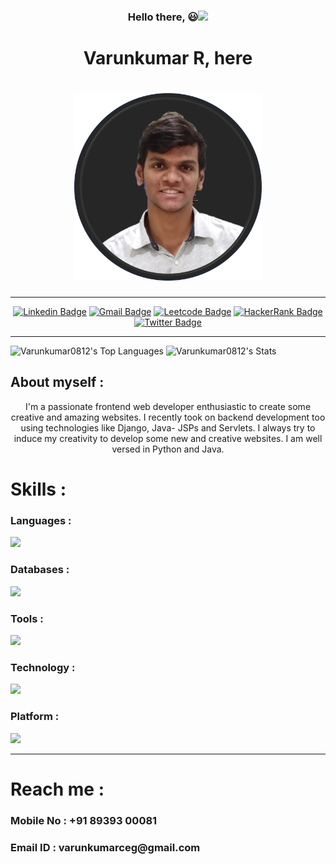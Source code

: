 <div align="center">
  <h3>Hello there, 😃<img src="https://raw.githubusercontent.com/aemmadi/aemmadi/master/wave.gif" width="30"></h3>
  <h1>Varunkumar R, here<h1>
  <img src="Picture 6.png" width="300" height="300">
</div>
<hr>

<div id="badges" align="center">  
  
  [![Linkedin Badge](https://img.shields.io/badge/-Varunkumar_R-blue?style=flat-square&logo=Linkedin&logoColor=white&link=https://www.linkedin.com/in/varunkumar-r-6252b6240/)](https://www.linkedin.com/in/varunkumar-r-6252b6240/)
  [![Gmail Badge](https://img.shields.io/badge/-varunkumarceg@gmail.com-c14438?style=flat-square&logo=Gmail&logoColor=white&link=mailto:varunkumarceg@gmail.com)](mailto:varunkumarceg@gmail.com)
  [![Leetcode Badge](https://img.shields.io/badge/-varunkumarceg-darkorange?style=flat-square&logo=leetcode&logoColor=black&link=https://leetcode.com/varunkumarceg/)](https://leetcode.com/varunkumarceg/)
  [![HackerRank Badge](https://img.shields.io/badge/-varunkumarceg-black?style=flat-square&labelColor=0f141f&logo=hackerrank&logoColor=2ec967&link=https://www.hackerrank.com/profile/varunkumarceg)](https://www.hackerrank.com/profile/varunkumarceg)
  [![Twitter Badge](https://img.shields.io/badge/-@Varunkumar_0812-1d9af1?style=flat-square&labelColor=1d9af1&logo=twitter&logoColor=white&link=https://twitter.com/Varunkumar_0812)](https://twitter.com/Varunkumar_0812)
  
</div>
<hr>

![Varunkumar0812's Top Languages](https://github-readme-stats.vercel.app/api/top-langs/?username=Varunkumar0812&theme=dark&show_icons=true&hide_border=true&layout=compact)
![Varunkumar0812's Stats](https://github-readme-stats.vercel.app/api?username=Varunkumar0812&theme=dark&show_icons=true&hide_border=true&count_private=true)

<div>
  <h2>About myself : </h2>
  <div align="center">I'm a passionate frontend web developer enthusiastic to create some creative and amazing websites. I recently took on backend development too using technologies like Django, Java- JSPs and Servlets. I always try to induce my creativity to develop some new and creative websites. I am well versed in Python and Java.</div>
</div>

<h1>Skills : </h1>
<h3>Languages : </h3><img src="https://skills.thijs.gg/icons?i=py,js,java,html,css&theme=light">
<h3>Databases : </h3><img src="https://skills.thijs.gg/icons?i=mysql,mongodb&theme=light">
<h3>Tools : </h3><img src="https://skills.thijs.gg/icons?i=vscode,eclipse,postman,figma,bootstrap,tailwind,materialui,anaconda&theme=light">
<h3>Technology : </h3><img src="https://skills.thijs.gg/icons?i=react,nodejs,express,sklearn,tensorflow,git&theme=light">
<h3>Platform : </h3><img src="https://skills.thijs.gg/icons?i=linux,github&theme=light"> 

<hr>

<h1>Reach me  :</h1>
<h3>Mobile No : +91 89393 00081</h3>
<h3>Email ID  : varunkumarceg@gmail.com</h3>
